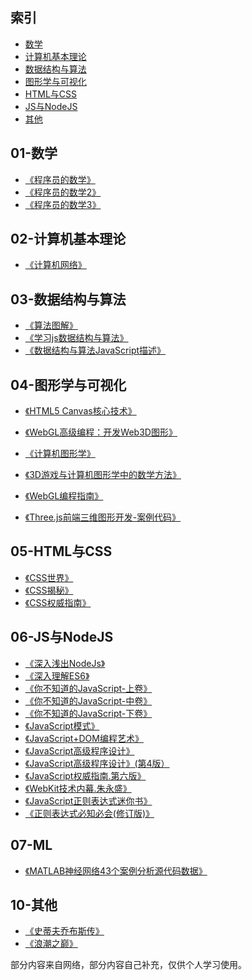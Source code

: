 
## 索引

- [数学](#01-数学)
- [计算机基本理论](#02-计算机基本理论)
- [数据结构与算法](#03-数据结构与算法)
- [图形学与可视化](#04-图形学与可视化)
- [HTML与CSS](#05-HTML与CSS)
- [JS与NodeJS](b06-JS与NodeJS)
- [其他](#07-其他)

## 01-数学

- [《程序员的数学》](01-数学/程序员的数学1.pdf)
- [《程序员的数学2》](01-数学/程序员的数学2-概率统计.pdf)
- [《程序员的数学3》](01-数学/程序员的数学3-线性代数.pdf)

## 02-计算机基本理论

- [《计算机网络》](02-计算机基本理论/计算机网络-第7版-谢希仁.pdf)

## 03-数据结构与算法

- [《算法图解》](03-数据结构与算法/算法图解.pdf)
- [《学习js数据结构与算法》](03-数据结构与算法/学习js数据结构与算法.pdf)
- [《数据结构与算法JavaScript描述》](03-数据结构与算法/数据结构与算法JavaScript描述.pdf)

## 04-图形学与可视化

- [《HTML5 Canvas核心技术》](04-图形学与可视化/HTML5Canvas核心技术-图形动画与游戏开发.pdf)
- [《WebGL高级编程：开发Web3D图形》](04-图形学与可视化/WebGL高级编程：开发Web3D图形.pdf)
- [《计算机图形学》](04-图形学与可视化/计算机图形学第4版.pdf)

- [《3D游戏与计算机图形学中的数学方法》](04-图形学与可视化/3D游戏与计算机图形学中的数学方法_2Ed_CN.pdf)
- [《WebGL编程指南》](04-图形学与可视化/WebGL编程指南/)
- [《Three.js前端三维图形开发-案例代码》](04-图形学与可视化/Three.js前端三维图形开发-案例代码/)

## 05-HTML与CSS

- [《CSS世界》](05-HTML与CSS/CSS世界-张鑫旭.pdf)
- [《CSS揭秘》](05-HTML与CSS/CSS揭秘.pdf)
- [《CSS权威指南》](05-HTML与CSS/CSS权威指南-第三版.pdf)

## 06-JS与NodeJS

- [《深入浅出NodeJs》](06-JS与NodeJS/深入浅出Nodejs.pdf)
- [《深入理解ES6》](06-JS与NodeJS/深入理解ES6.pdf)
- [《你不知道的JavaScript-上卷》](06-JS与NodeJS/你不知道的JavaScript(上卷).pdf)
- [《你不知道的JavaScript-中卷》](06-JS与NodeJS/你不知道的JavaScript(中卷).pdf)
- [《你不知道的JavaScript-下卷》](06-JS与NodeJS/你不知道的JavaScript(下卷).pdf)
- [《JavaScript模式》](06-JS与NodeJS/JavaScript模式.Stoyan.Stefanov.pdf)
- [《JavaScript+DOM编程艺术》](06-JS与NodeJS/JavaScript+DOM编程艺术.pdf)
- [《JavaScript高级程序设计》](06-JS与NodeJS/JavaScript高级程序设计.pdf)
- [《JavaScript高级程序设计》(第4版）](06-JS与NodeJS/JavaScript高级程序设计（第4版）.pdf)
- [《JavaScript权威指南.第六版》](06-JS与NodeJS/JavaScript权威指南.第六版.pdf)
- [《WebKit技术内幕.朱永盛》](06-JS与NodeJS/WebKit技术内幕.朱永盛.pdf)
- [《JavaScript正则表达式迷你书》](06-JS与NodeJS/JavaScript正则表达式迷你书.pdf)
- [《正则表达式必知必会(修订版)》](06-JS与NodeJS/正则表达式必知必会(修订版).pdf)

## 07-ML

- [《MATLAB神经网络43个案例分析源代码数据》](07-ML/MATLAB神经网络43个案例分析源代码数据/)


## 10-其他

- [《史蒂夫乔布斯传》](10-其他/史蒂夫乔布斯传.mobi)
- [《浪潮之巅》](10-其他/浪潮之巅-吴军.mobi)



部分内容来自网络，部分内容自己补充，仅供个人学习使用。
